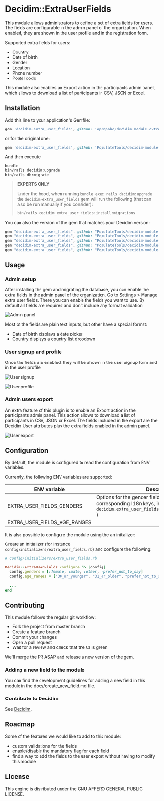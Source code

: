 # Decidim::ExtraUserFields

This module allows administrators to define a set of extra fields for users. The fields are configurable in the admin panel of the organization. When enabled, they are shown in the user profile and in the registration form.

Supported extra fields for users:

* Country
* Date of birth
* Gender
* Location
* Phone number
* Postal code

This module also enables an Export action in the participants admin panel, which allows to download a list of participants in CSV, JSON or Excel.

## Installation

Add this line to your application's Gemfile:

```ruby
gem 'decidim-extra_user_fields', github: 'openpoke/decidim-module-extra_user_fields'
```

or for the original one:

```ruby
gem 'decidim-extra_user_fields', github: 'PopulateTools/decidim-module-extra_user_fields'
```

And then execute:

```bash
bundle
bin/rails decidim:upgrade
bin/rails db:migrate
```

> **EXPERTS ONLY**
>
> Under the hood, when running `bundle exec rails decidim:upgrade` the `decidim-extra_user_fields` gem will run the following (that can also be run manually if you consider):
> 
> ```bash
> bin/rails decidim_extra_user_fields:install:migrations
> ```

You can also the version of the gem that matches your Decidim version:


```ruby
gem "decidim-extra_user_fields", github: "PopulateTools/decidim-module-extra_user_fields", branch: "release/0.28-stable"
gem "decidim-extra_user_fields", github: "PopulateTools/decidim-module-extra_user_fields", branch: "release/0.27-stable"
gem "decidim-extra_user_fields", github: "PopulateTools/decidim-module-extra_user_fields", branch: "release/0.26-stable"
gem "decidim-extra_user_fields", github: "PopulateTools/decidim-module-extra_user_fields", branch: "release/0.25-stable"
gem "decidim-extra_user_fields", github: "PopulateTools/decidim-module-extra_user_fields", branch: "release/0.24-stable"
```

## Usage

### Admin setup

After installing the gem and migrating the database, you can enable the extra fields in the admin panel of the organization. Go to Settings > Manage extra user fields. There you can enable the fields you want to use. By default all fields are required and don't include any format validation.

![Admin panel](docs/resources/extra_user_fields_admin.png)

Most of the fields are plain text inputs, but other have a special format:

* Date of birth displays a date picker
* Country displays a country list dropdown

### User signup and profile

Once the fields are enabled, they will be shown in the user signup form and in the user profile.

![User signup](docs/resources/extra_user_fields_signup.png)

![User profile](docs/resources/extra_user_fields_profile.png)


### Admin users export

An extra feature of this plugin is to enable an Export action in the participants admin panel. This action allows to download a list of participants in CSV, JSON or Excel. The fields included in the export are the Decidim User attributes plus the extra fields enabled in the admin panel.

![User export](docs/resources/extra_user_fields_export.png)


## Configuration

By default, the module is configured to read the configuration from ENV variables.

Currently, the following ENV variables are supported:

| ENV variable | Description | Default value |
| ------------ | ----------- |-------|
| EXTRA_USER_FIELDS_GENDERS | Options for the gender field (you need to add the corresponding I18n keys, ie: `decidim.extra_user_fields.genders.prefer_not_to_say` ) | `female male other prefer_not_to_say` |
| EXTRA_USER_FIELDS_AGE_RANGES | 


It is also possible to configure the module using the an initializer:

Create an initializer (for instance `config/initializers/extra_user_fields.rb`) and configure the following:

```ruby
# config/initializers/extra_user_fields.rb

Decidim::ExtraUserFields.configure do |config|
  config.genders = [:female, :male, :other, :prefer_not_to_say]
  config.age_ranges = ["30_or_younger", "31_or_older", "prefer_not_to_say"]
  
  ...
end
```

## Contributing

This module follows the regular git workflow:

* Fork the project from master branch
* Create a feature branch
* Commit your changes
* Open a pull request
* Wait for a review and check that the CI is green

We'll merge the PR ASAP and release a new version of the gem.

### Adding a new field to the module

You can find the development guidelines for adding a new field in this module in the docs/create_new_field.md file.

### Contribute to Decidim

See [Decidim](https://github.com/decidim/decidim).

## Roadmap

Some of the features we would like to add to this module:

* custom validations for the fields
* enable/disable the mandatory flag for each field
* find a way to add the fields to the user export without having to modify this module

## License

This engine is distributed under the GNU AFFERO GENERAL PUBLIC LICENSE.
